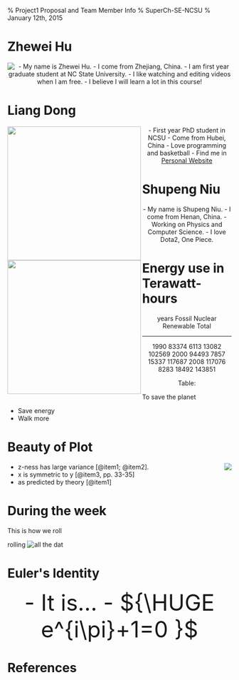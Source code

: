 % Project1 Proposal and Team Member Info
% SuperCh-SE-NCSU
% January 12th, 2015
# Zhewei Hu

<img align=left src="../img/zhewei.jpg">
<center>
- My name is Zhewei Hu.
- I come from Zhejiang, China.
- I am first year graduate student at NC State University.
- I like watching and editing videos when I am free.
- I believe I will learn a lot in this course!
</center>


# Liang Dong
<img align=left src="../img/Liang.jpg" style="float:left;with:100px;height:300px">
<center>
- First year PhD student in NCSU
- Come from Hubei, China
- Love programming and basketball
- Find me in <a href="http://dragonfly90.github.io">Personal Website</a>
</center>


# Shupeng Niu

<img align=left src="../img/Shupeng.jpg" style="float:left;with:100px;height:300px">
<center>
- My name is Shupeng Niu.
- I come from Henan, China.
- Working on Physics and Computer Science.
- I love Dota2, One Piece.
</center>


# Energy use in Terawatt-hours

<center>

years    Fossil   Nuclear    Renewable     Total
-----    ------   -------    ---------    -------
1990      83374      6113        13082     102569
2000      94493      7857        15337     117687
2008     117076      8283        18492     143851

	
Table:  

</center>
To save the planet

- Save energy
- Walk more

# Beauty of Plot


<img align=right src="../img/plot/plot1.png">

- z-ness has large variance [@item1; @item2].
- x is symmetric to y  [@item3, pp. 33-35]
- as predicted by theory [@item1]


# During the week

This is how we roll

rolling ![all the dat](../img/dot/dot1.png)

# Euler's Identity

<center>
<div style="font-size:50px">
- It is...
- ${\HUGE e^{i\pi}+1=0 }$

</div>
</center>

# References
